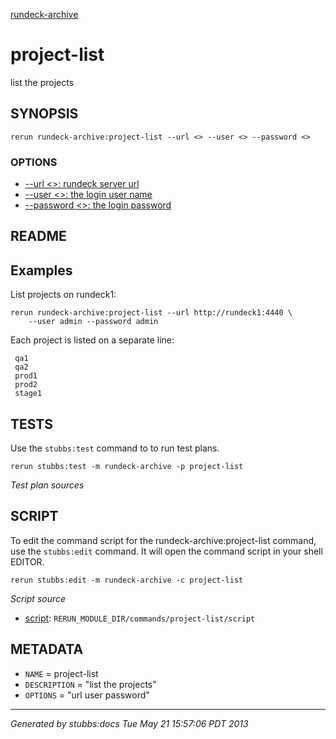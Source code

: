 [rundeck-archive](../../index.html)
# project-list 

list the projects

## SYNOPSIS

    rerun rundeck-archive:project-list --url <> --user <> --password <>

### OPTIONS

* [    --url <>: rundeck server url](../../options/url/index.html)
* [    --user <>: the login user name](../../options/user/index.html)
* [    --password <>: the login password](../../options/password/index.html)

## README

Examples
--------

List projects on rundeck1:

    rerun rundeck-archive:project-list --url http://rundeck1:4440 \
        --user admin --password admin 

Each project is listed on a separate line:

     qa1
     qa2
     prod1
     prod2
     stage1

## TESTS

Use the `stubbs:test` command to to run test plans.

    rerun stubbs:test -m rundeck-archive -p project-list

*Test plan sources*



## SCRIPT

To edit the command script for the rundeck-archive:project-list command, 
use the `stubbs:edit`
command. It will open the command script in your shell EDITOR.

    rerun stubbs:edit -m rundeck-archive -c project-list

*Script source*

* [script](script.html): `RERUN_MODULE_DIR/commands/project-list/script`

## METADATA

* `NAME` = project-list
* `DESCRIPTION` = "list the projects"
* `OPTIONS` = "url user password"

----

*Generated by stubbs:docs Tue May 21 15:57:06 PDT 2013*

